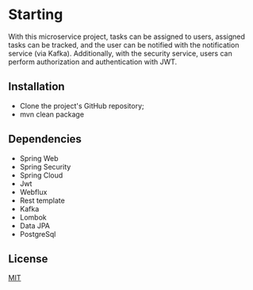 # Starting

With this microservice project, tasks can be assigned to users, assigned tasks can be tracked, and the user can be notified with the notification service (via Kafka). Additionally, with the security service, users can perform authorization and authentication with JWT.

## Installation

- Clone the project's GitHub repository;
- mvn clean package



## Dependencies
- Spring Web
- Spring Security
- Spring Cloud
- Jwt
- Webflux
- Rest template
- Kafka
- Lombok
- Data JPA
- PostgreSql



## License

[MIT](https://choosealicense.com/licenses/mit/)